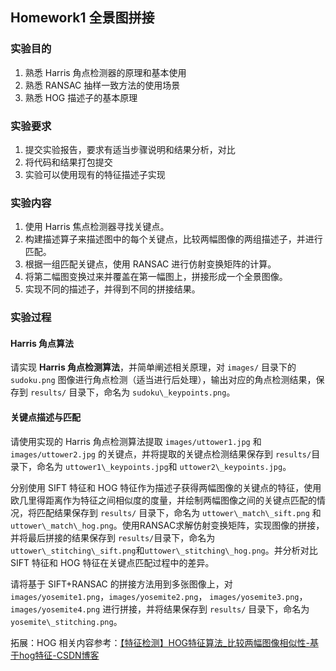 ## Homework1 全景图拼接

### 实验目的

1. 熟悉 Harris 角点检测器的原理和基本使用
2. 熟悉 RANSAC 抽样一致方法的使用场景
3. 熟悉 HOG 描述子的基本原理

### 实验要求

1. 提交实验报告，要求有适当步骤说明和结果分析，对比
2. 将代码和结果打包提交
3. 实验可以使用现有的特征描述子实现

### 实验内容

1. 使用 Harris 焦点检测器寻找关键点。
2. 构建描述算子来描述图中的每个关键点，比较两幅图像的两组描述子，并进行匹配。
3. 根据一组匹配关键点，使用 RANSAC 进行仿射变换矩阵的计算。
4. 将第二幅图变换过来并覆盖在第一幅图上，拼接形成一个全景图像。
5. 实现不同的描述子，并得到不同的拼接结果。

### 实验过程

#### Harris 角点算法

请实现 **Harris 角点检测算法**，并简单阐述相关原理，对 `images/` 目录下的 `sudoku.png` 图像进行角点检测（适当进行后处理），输出对应的角点检测结果，保存到 `results/` 目录下，命名为 `sudoku\_keypoints.png`。

#### 关键点描述与匹配

请使用实现的 Harris 角点检测算法提取 `images/uttower1.jpg` 和 `images/uttower2.jpg` 的关键点，并将提取的关键点检测结果保存到 `results/`目录下，命名为 `uttower1\_keypoints.jpg`和 `uttower2\_keypoints.jpg`。

分别使用 SIFT 特征和 HOG 特征作为描述子获得两幅图像的关键点的特征，使用欧几里得距离作为特征之间相似度的度量，并绘制两幅图像之间的关键点匹配的情况，将匹配结果保存到 `results/` 目录下，命名为 `uttower\_match\_sift.png` 和 `uttower\_match\_hog.png`。使用RANSAC求解仿射变换矩阵，实现图像的拼接，并将最后拼接的结果保存到 `results/`目录下，命名为`uttower\_stitching\_sift.png`和`uttower\_stitching\_hog.png`。并分析对比 SIFT 特征和 HOG 特征在关键点匹配过程中的差异。

请将基于 SIFT+RANSAC 的拼接方法用到多张图像上，对 `images/yosemite1.png`，`images/yosemite2.png`， `images/yosemite3.png`，`images/yosemite4.png` 进行拼接，并将结果保存到 `results/` 目录下，命名为 `yosemite\_stitching.png`。

拓展：HOG 相关内容参考：[【特征检测】HOG特征算法\_比较两幅图像相似性-基于hog特征-CSDN博客](https://blog.csdn.net/hujingshuang/article/details/47337707)
